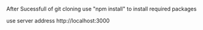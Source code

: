 After Sucessfull of git cloning
        use "npm install" to install required packages







use server address
        http://localhost:3000
